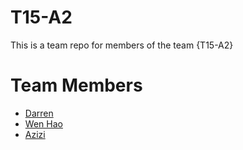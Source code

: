 # T15-A2
This is a team repo for members of the team {T15-A2}

# Team Members
* [Darren](members/darren.md)
* [Wen Hao](members/WenHao.md)
* [Azizi](members/azizi.md)